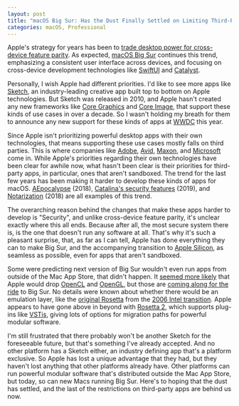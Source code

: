 ```yaml
---
layout: post
title: "macOS Big Sur: Has the Dust Finally Settled on Limiting Third-Party Apps?"
categories: macOS, Professional
---
```


Apple's strategy for years has been to [trade desktop power for cross-device feature parity](https://mjtsai.com/blog/2013/10/23/iwork-13-a-huge-regression/). As expected, [macOS Big Sur](https://www.apple.com/macos/big-sur-preview/) continues this trend, emphasizing a consistent user interface across devices, and focusing on cross-device development technologies like [SwiftUI](https://developer.apple.com/xcode/swiftui/) and [Catalyst](https://developer.apple.com/mac-catalyst/).

Personally, I wish Apple had different priorities. I'd like to see more apps like [Sketch](https://www.sketch.com/), an industry-leading creative app built top to bottom on Apple technologies. But Sketch was released in 2010, and Apple hasn't created any new frameworks like [Core Graphics](https://developer.apple.com/documentation/coregraphics) and [Core Image](https://developer.apple.com/documentation/coreimage), that support these kinds of use cases in over a decade. So I wasn't holding my breath for them to announce any new support for these kinds of apps at [WWDC](https://developer.apple.com/wwdc20/) this year.

Since Apple isn't prioritizing powerful desktop apps with their own technologies, that means supporting these use cases mostly falls on third parties. This is where companies like [Adobe](https://creativecloud.adobe.com/?promoid=29NMCNT6&mv=other), [Avid](https://www.avid.com/), [Maxon](https://www.maxonlift.com/), and [Microsoft](https://www.microsoft.com/en-us/) come in. While Apple's priorities regarding their own technologies have been clear for awhile now, what hasn't been clear is their priorities for third-party apps, in particular, ones that aren't sandboxed. The trend for the last few years has been making it harder to develop these kinds of apps for macOS. [AEpocalypse](https://www.felix-schwarz.org/blog/2018/08/new-apple-event-apis-in-macos-mojave) (2018), [Catalina's security features](https://mjtsai.com/blog/2019/07/23/annoying-catalina-security-features/) (2019), and [Notarization](https://developer.apple.com/documentation/xcode/notarizing_macos_software_before_distribution) (2018) are all examples of this trend.

The overarching reason behind the changes that make these apps harder to develop is "Security", and unlike cross-device feature parity, it's unclear exactly where this all ends. Because after all, the most secure system there is, is the one that doesn't run any software at all. That's why it's such a pleasant surprise, that, as far as I can tell, Apple has done everything they can to make Big Sur, and the accompanying transition to [Apple Silicon](https://www.apple.com/newsroom/2020/06/apple-announces-mac-transition-to-apple-silicon/), as seamless as possible, even for apps that aren't sandboxed.

Some were predicting next version of Big Sur wouldn't even run apps from outside of the Mac App Store, that didn't happen. It [seemed more likely](https://shapeof.com/archives/2020/6/educated_guesses_about_a_mac_transition_to_arm.html) that Apple would drop [OpenCL](https://en.wikipedia.org/wiki/OpenCL) and [OpenGL](https://en.wikipedia.org/wiki/OpenGL), but those are [coming along for the ride](https://twitter.com/colincornaby/status/1275153748348682240) to Big Sur. No details were known about whether there would be an emulation layer, like the [original Rosetta](https://en.wikipedia.org/wiki/Rosetta_%28software%29) from the [2006 Intel transition](https://en.wikipedia.org/wiki/Apple's_transition_to_Intel_processors). Apple appears to have gone above in beyond with [Rosetta 2](https://developer.apple.com/documentation/apple_silicon/about_the_rosetta_translation_environment), which supports plug-ins like [VSTis](https://en.wikipedia.org/wiki/Virtual_Studio_Technology), giving lots of options for migration paths for powerful modular software.

I'm still frustrated that there probably won't be another Sketch for the foreseeable future, but that's something I've already accepted. And no other platform has a Sketch either, an industry defining app that's a platform exclusive. So Apple has lost a unique advantage that they had, but they haven't lost anything that other platforms already have. Other platforms can run powerful modular software that's distributed outside the Mac App Store, but today, so can new Macs running Big Sur. Here's to hoping that the dust has settled, and the last of the restrictions on third-party apps are behind us now.
